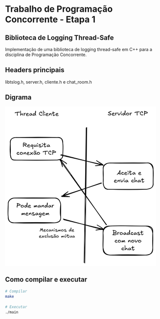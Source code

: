 # Trabalho de Programação Concorrente - Etapa 1

## Biblioteca de Logging Thread-Safe

Implementação de uma biblioteca de logging thread-safe em C++ para a disciplina de Programação Concorrente.

## Headers principais

libtslog.h, server.h, cliente.h e chat_room.h

## Digrama

![Diagrama da arquitura](assets/Diagrama-Arquitetura-LPII.png)

## Como compilar e executar

```bash
# Compilar
make

# Executar
./main
